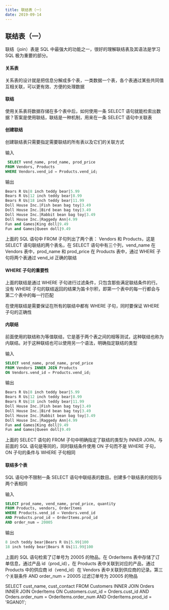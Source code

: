 ```yaml
---
title: 联结表（一）
date: 2019-09-14
---
```



## 联结表（一）


联结（join）表是 SQL 中最强大的功能之一，很好的理解联结表及其语法是学习 SQL 极为重要的部分。



#### 关系表

关系表的设计就是把信息分解成多个表，一类数据一个表，各个表通过某些共同值互相关联，可以更有效、方便的处理数据



#### 联结

使用关系表将数据存储在多个表中后，如何使用一条 SELECT 语句就能检索出数据？答案是使用联结，联结是一种机制，用来在一条 SELECT 语句中关联表



#### 创建联结


创建联结表只需要指定需要联结的所有表以及它们的关联方式

输入

```sql
 SELECT vend_name, prod_name, prod_price
FROM Vendors, Products
WHERE Vendors.vend_id = Products.vend_id;
```

输出

```sql
Bears R Us|8 inch teddy bear|5.99
Bears R Us|12 inch teddy bear|8.99
Bears R Us|18 inch teddy bear|11.99
Doll House Inc.|Fish bean bag toy|3.49
Doll House Inc.|Bird bean bag toy|3.49
Doll House Inc.|Rabbit bean bag toy|3.49
Doll House Inc.|Raggedy Ann|4.99
Fun and Games|King doll|9.49
Fun and Games|Queen doll|9.49
```

上面的 SQL 语句中 FROM 子句列出了两个表： Vendors 和 Products，这是 SELECT 语句联结的两个表名，在 SELECT 语句中有三个列，vend_name 在 Vendors 表中，prod_name 和 prod_price 在 Products 表中，通过 WHERE 子句将两个表通过 vend_id 正确的联结	



#### WHERE 子句的重要性

上面的联结是通过 WHERE 子句进行过滤条件，只包含那些满足联结条件的行。没有 WHERE 子句的联结返回的结果为笛卡尔积，即第一个表中的每一行都会与第二个表中的每一行匹配

在使用联结是需要保证在所有的联结中都有 WHERE 子句，同时要保证 WHERE 子句的正确性



#### 内联结

前面使用的联结称为等值联结，它是基于两个表之间的相等测试，这种联结也称为内联结。对于这种联结也可以使用另一个语法，明确指定联结的类型

输入

```sql
SELECT vend_name, prod_name, prod_price
FROM Vendors INNER JOIN Products
ON Vendors.vend_id = Products.vend_id;
```

输出

```sql
Bears R Us|8 inch teddy bear|5.99
Bears R Us|12 inch teddy bear|8.99
Bears R Us|18 inch teddy bear|11.99
Doll House Inc.|Fish bean bag toy|3.49
Doll House Inc.|Bird bean bag toy|3.49
Doll House Inc.|Rabbit bean bag toy|3.49
Doll House Inc.|Raggedy Ann|4.99
Fun and Games|King doll|9.49
Fun and Games|Queen doll|9.49
```

上面的 SELECT 语句的 FROM 子句中明确指定了联结的类型为 INNER JOIN，与前面的 SQL 语句是等同的，同时联结条件使用 ON 子句而不是 WHERE 子句，ON 子句的条件与 WHERE 子句相同


#### 联结多个表

SQL 语句中不限制一条 SELECT 语句中联结表的数目。创建多个联结表的规则与两个表相同

输入

```sql
SELECT prod_name, vend_name, prod_price, quantity
FROM Products, vendors, OrderItems
WHERE Products.vend_id = Vendors.vend_id
AND Products.prod_id = OrderItems.prod_id
AND order_num = 20005
```

输出

```sql
8 inch teddy bear|Bears R Us|5.99|100
18 inch teddy bear|Bears R Us|11.99|100
```

上面的 SQL 语句检索了订单号为 20005 的物品。在 OrderItems 表中存储了订单信息，通过产品 id（prod_id），在 Products 表中关联到对应的产品，通过 Products 中的供应商 id（vend_id）在 Vendors 表中关联到供应商的记录。第三个关联条件 AND order_num = 20005 过滤订单号为 20005 的物品







SELECT cust_name, cust_contact
FROM Customers INNER JOIN Orders INNER JOIN OrderItems
ON Customers.cust_id = Orders.cust_id
AND Orders.order_num = OrderItems.order_num
AND OrderItems.prod_id = 'RGAN01';

